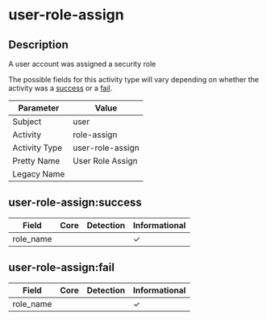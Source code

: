 user-role-assign
================

Description
-----------
A user account was assigned a security role

The possible fields for this activity type will vary depending on whether the activity was a [success](#user-role-assignsuccess) or a [fail](#user-role-assignfail).

| Parameter     | Value            |
| ------------- | ---------------- |
| Subject       | user             |
| Activity      | role-assign      |
| Activity Type | user-role-assign |
| Pretty Name   | User Role Assign |
| Legacy Name   |                  |

user-role-assign:success
------------------------

| Field     | Core | Detection | Informational |
| --------- | ---- | --------- | ------------- |
| role_name |      |           | &#10003;      |

user-role-assign:fail
---------------------

| Field     | Core | Detection | Informational |
| --------- | ---- | --------- | ------------- |
| role_name |      |           | &#10003;      |
